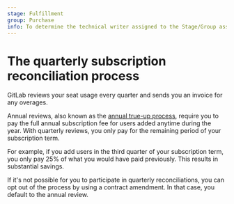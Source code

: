 ```yaml
---
stage: Fulfillment
group: Purchase
info: To determine the technical writer assigned to the Stage/Group associated with this page, see https://about.gitlab.com/handbook/engineering/ux/technical-writing/#assignments
---
```


# The quarterly subscription reconciliation process

GitLab reviews your seat usage every quarter and sends you an invoice for
any overages.

Annual reviews, also known as the [annual true-up process](self_managed/index.md#users-over-license),
require you to pay the full annual subscription fee for users added anytime during the year. With quarterly
reviews, you only pay for the remaining period of your subscription term.

For example, if you add users in the third quarter of your subscription term, you only
pay 25% of what you would have paid previously. This results in substantial savings.

If it's not possible for you to participate in quarterly reconciliations, you can opt out of the
process by using a contract amendment. In that case, you default to the annual review.
